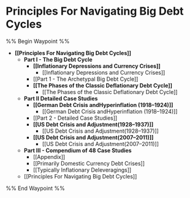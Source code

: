 # Principles For Navigating Big Debt Cycles

%% Begin Waypoint %%
- **[[Principles For Navigating Big Debt Cycles]]**
	- **Part I - The Big Debt Cycle**
		- **[[Inflationary Depressions and Currency Crises]]**
			- [[Inflationary Depressions and Currency Crises]]
		- [[Part 1 - The Archetypal Big Debt Cycle]]
		- **[[The Phases of the Classic Deflationary Debt Cycle]]**
			- [[The Phases of the Classic Deflationary Debt Cycle]]
	- **Part II Detailed Case Studies**
		- **[[German Debt Crisis andHyperinflation (1918–1924)]]**
			- [[German Debt Crisis andHyperinflation (1918–1924)]]
		- [[Part 2 - Detailed Case Studies]]
		- **[[US Debt Crisis and Adjustment(1928–1937)]]**
			- [[US Debt Crisis and Adjustment(1928–1937)]]
		- **[[US Debt Crisis and Adjustment(2007–2011)]]**
			- [[US Debt Crisis and Adjustment(2007–2011)]]
	- **Part III - Compendium of 48 Case Studies**
		- [[Appendix]]
		- [[Primarily Domestic Currency Debt Crises]]
		- [[Typically Inflationary Deleveragings]]
	- [[Principles For Navigating Big Debt Cycles]]

%% End Waypoint %%